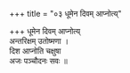 +++
title = "०३ धूमेन दिवम् आप्नोत्य्"

+++
धूमेन दिवम् आप्नोत्य्  
अन्तरिक्षम् उतोष्मणा ।  
दिश आप्नोति चक्षुषा  
अजः पञ्चौदनः सवः ॥